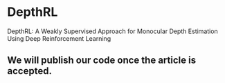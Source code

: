 # DepthRL
DepthRL: A Weakly Supervised Approach for Monocular Depth Estimation Using Deep Reinforcement Learning

## We will publish our code once the article is accepted.
